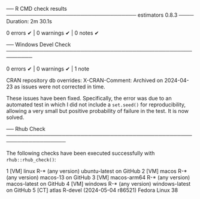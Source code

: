 ── R CMD check results ─────────────────────────────────── estimators 0.8.3 ────
Duration: 2m 30.1s

0 errors ✔ | 0 warnings ✔ | 0 notes ✔


── Windows Devel Check ───────────────────────────────────────────────────────── 

0 errors ✔ | 0 warnings ✔ | 1 note 

CRAN repository db overrides:
  X-CRAN-Comment: Archived on 2024-04-23 as issues were not corrected in time.

These issues have been fixed. Specifically, the error was due to an automated
test in which I did not include a `set.seed()` for reproducibility, allowing a
very small but positive probability of failure in the test. It is now solved.

── Rhub Check ────────────────────────────────────────────────────────────────── 

The following checks have been executed successfully with `rhub::rhub_check()`: 

1 [VM] linux          R-* (any version)             ubuntu-latest on GitHub
2 [VM] macos          R-* (any version)             macos-13 on GitHub
3 [VM] macos-arm64    R-* (any version)             macos-latest on GitHub
4 [VM] windows        R-* (any version)             windows-latest on GitHub
5 [CT] atlas          R-devel (2024-05-04 r86521)   Fedora Linux 38
